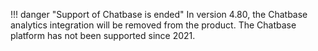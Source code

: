 !!! danger "Support of Chatbase is ended"
    In version 4.80, the Chatbase analytics integration will be removed from the product. The Chatbase platform has not been supported since 2021.